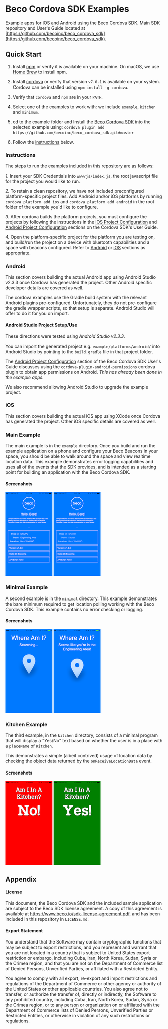 # Beco Cordova SDK Examples
Example apps for iOS and Android using the Beco Cordova SDK. 
Main SDK repository and User's Guide located at [https://github.com/becoinc/beco_cordova_sdk](https://github.com/becoinc/beco_cordova_sdk).

## Quick Start ##

1. Install [npm](https://www.npmjs.com/get-npm) or verify it is available on your machine. On macOS, we use
[Home Brew](https://brew.sh/) to install npm. 

2. Install [cordova](http://cordova.apache.org/) or verify that version `v7.0.1` is available on your system.
Cordova can be installed using `npm install -g cordova`.

3. Verify that `cordova` and `npm` are in your `PATH`.

4. Select one of the examples to work with: we include `example`, `kitchen` and `minimum`.

5. cd to the example folder and 
Install the [Beco Cordova SDK](https://github.com/becoinc/beco_cordova_sdk) into the selected example using: 
`cordova plugin add https://github.com/becoinc/beco_cordova_sdk.git#master`

6. Follow the [instructions](#instructions) below.

### <a name="#instructions"></a> Instructions ###
The steps to run the examples included in this repository are as follows:

*1.* Insert your SDK Credentials into `www/js/index.js`, the root javascript file for the project you would like to run.

*2.* To retain a clean repository, we have not included preconfigured platform-specific project files. 
Add Android and/or iOS platforms by running `cordova platform add ios` and `cordova platform add android` 
in the root folder of the example you'd like to configure.

*3.* After cordova builds the platform projects, you must configure the projects by following the 
instructions in the [iOS Project Configuration](https://github.com/becoinc/beco_cordova_sdk#ios-project-configuration) 
and [Android Project Configuration](https://github.com/becoinc/beco_cordova_sdk#android-project-configuration) sections 
on the Cordova SDK's User Guide.

*4.* Open the platform-specific project for the platform you are testing on, and build/run the project on a device 
with bluetooth capabilities and a space with beacons configured. Refer to [Android](#android) or [iOS](#iOS)
sections as appropriate.

### <a name="#android"></a> Android ###
This section covers building the actual Android app using Android Studio v2.3.3 once Cordova has generated the project.
Other Android specific developer details are covered as well.

The cordova examples use the Gradle build system with the relevant Android plugins pre-configured. Unfortunately,
they do not pre-configure the gradle wrapper scripts, so that setup is separate. Android Studio will offer
to do it for you on import.

#### Android Studio Project Setup/Use ####

These directions were tested using *Android Studio v2.3.3*.

You can import the generated project e.g. `example/platforms/android/` into Android Studio by pointing 
to the `build.gradle` file in that project folder.

The [Android Project Configuration](https://github.com/becoinc/beco_cordova_sdk#android-project-configuration) section
of the Beco Cordova SDK User's Guide discusses using the `cordova-plugin-android-permissions` cordova plugin
to obtain app permissions on Android. *This has already been done in the example apps.*

We also recommend allowing Android Studio to upgrade the example project. 

### <a name="#iOS"></a> iOS ###

This section covers building the actual iOS app using XCode once Cordova has generated the project.
Other iOS specific details are covered as well.


### Main Example
The main example is in the `example` directory.
Once you build and run the example application on a phone and configure your Beco Beacons in your space, 
you should be able to walk around the space and view realtime location data. This example demonstrates error 
logging capabilities and uses all of the events that the SDK provides, and is intended as a starting point for 
building an application with the Beco Cordova SDK.

#### Screenshots
![Screenshot 1](https://raw.githubusercontent.com/becoinc/beco_cordova_examples/master/readme-images/screenshot-1.PNG) 
![Screenshot 2](https://raw.githubusercontent.com/becoinc/beco_cordova_examples/master/readme-images/screenshot-2.PNG)

### Minimal Example
A second example is in the `minimal` directory. This example demonstrates the bare minimum required to get location 
polling working with the Beco Cordova SDK. This example contains no error checking or logging.

#### Screenshots
![Screenshot 5](https://raw.githubusercontent.com/becoinc/beco_cordova_examples/master/readme-images/screenshot-5.PNG)
 ![Screenshot 6](https://raw.githubusercontent.com/becoinc/beco_cordova_examples/master/readme-images/screenshot-6.PNG)

### Kitchen Example
The third example, in the `kitchen` directory, consists of a minimal program that will display a "Yes/No" text
based on whether the user is in a place with a `placeName` of `Kitchen`.

This demonstrates a simple (albeit contrived) usage of location data by checking the object data 
returned by the `onReceiveLocationData` event.

#### Screenshots

![Screenshot 3](https://raw.githubusercontent.com/becoinc/beco_cordova_examples/master/readme-images/screenshot-3.PNG) 
![Screenshot 4](https://raw.githubusercontent.com/becoinc/beco_cordova_examples/master/readme-images/screenshot-4.PNG)

## Appendix
#### License

This document, the Beco Cordova SDK and the included sample application are subject to the Beco SDK license agreement. 
A copy of this agreement is available at https://www.beco.io/sdk-license-agreement.pdf, and has been 
included in this repository in `LICENSE.md`.

#### Export Statement
You understand that the Software may contain cryptographic functions that may be subject to export restrictions, 
and you represent and warrant that you are not located in a country that is subject to United States export
restriction or embargo, including Cuba, Iran, North Korea, Sudan, Syria or the Crimea region, and that you are 
not on the Department of Commerce list of Denied Persons, Unverified Parties, or affiliated with a Restricted Entity.

You agree to comply with all export, re-export and import restrictions and regulations of the Department of 
Commerce or other agency or authority of the United States or other applicable countries. You also agree not 
to transfer, or authorize the transfer of, directly or indirectly, the Software to any prohibited country, 
including Cuba, Iran, North Korea, Sudan, Syria or the Crimea region, or to any person or organization on or 
affiliated with the Department of
Commerce lists of Denied Persons, Unverified Parties or Restricted Entities, or otherwise in violation of 
any such restrictions or regulations.
